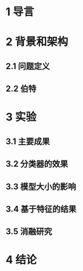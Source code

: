 # 1 导言

# 2 背景和架构

## 2.1 问题定义

## 2.2 伯特

# 3 实验

## 3.1 主要成果

## 3.2 分类器的效果

## 3.3 模型大小的影响

## 3.4 基于特征的结果

## 3.5 消融研究

# 4 结论

